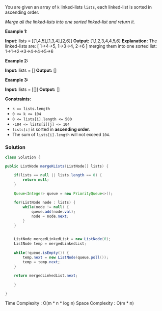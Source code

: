 
You are given an array of `k` linked-lists `lists`, each linked-list is sorted in ascending order.

_Merge all the linked-lists into one sorted linked-list and return it._

**Example 1:**

**Input:** lists = [[1,4,5],[1,3,4],[2,6]]
**Output:** [1,1,2,3,4,4,5,6]
**Explanation:** The linked-lists are:
[
  1->4->5,
  1->3->4,
  2->6
]
merging them into one sorted list:
1->1->2->3->4->4->5->6

**Example 2:**

**Input:** lists = []
**Output:** []

**Example 3:**

**Input:** lists = [[]]
**Output:** []

**Constraints:**

- `k == lists.length`
- `0 <= k <= 104`
- `0 <= lists[i].length <= 500`
- `-104 <= lists[i][j] <= 104`
- `lists[i]` is sorted in **ascending order**.
- The sum of `lists[i].length` will not exceed `104`.


### Solution

```java
class Solution {

public ListNode mergeKLists(ListNode[] lists) {

	if(lists == null || lists.length == 0) {
		return null;
	}
	
	Queue<Integer> queue = new PriorityQueue<>();
	
	for(ListNode node : lists) {
		while(node != null) {
			queue.add(node.val);
			node = node.next;
		}
	}
	
	
	ListNode mergedLinkedList = new ListNode(0);
	ListNode temp = mergedLinkedList;
	
	while(!queue.isEmpty()) {
		temp.next = new ListNode(queue.poll());
		temp = temp.next;
	}
	
	return mergedLinkedList.next;
	
	}

}
```

Time Complexity : O(m * n * log n)
Space Complexity : O(m * n)